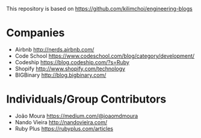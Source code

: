 This repository is based on https://github.com/kilimchoi/engineering-blogs

# Companies

* Airbnb http://nerds.airbnb.com/
* Code School https://www.codeschool.com/blog/category/development/
* Codeship https://blog.codeship.com/?s=Ruby
* Shopify http://www.shopify.com/technology
* BIGBinary http://blog.bigbinary.com/

# Individuals/Group Contributors

* João Moura https://medium.com/@joaomdmoura
* Nando Vieira http://nandovieira.com/
* Ruby Plus https://rubyplus.com/articles
